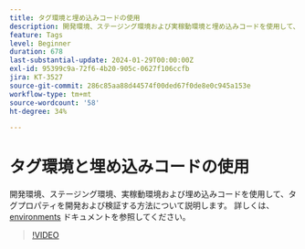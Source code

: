 ```yaml
---
title: タグ環境と埋め込みコードの使用
description: 開発環境、ステージング環境および実稼動環境と埋め込みコードを使用して、タグプロパティを開発および検証する方法について説明します。
feature: Tags
level: Beginner
duration: 678
last-substantial-update: 2024-01-29T00:00:00Z
exl-id: 95399c9a-72f6-4b20-905c-0627f106ccfb
jira: KT-3527
source-git-commit: 286c85aa88d44574f00ded67f0de8e0c945a153e
workflow-type: tm+mt
source-wordcount: '58'
ht-degree: 34%

---
```


# タグ環境と埋め込みコードの使用

開発環境、ステージング環境、実稼動環境および埋め込みコードを使用して、タグプロパティを開発および検証する方法について説明します。 詳しくは、[environments](https://experienceleague.adobe.com/docs/experience-platform/tags/publish/environments/environments.html?lang=ja) ドキュメントを参照してください。

>[!VIDEO](https://video.tv.adobe.com/v/28729/?learn=on&enablevpops)
